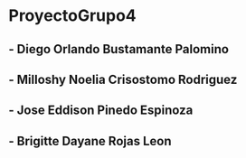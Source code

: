 # ProyectoGrupo4
## - Diego Orlando Bustamante Palomino
## - Milloshy Noelia Crisostomo Rodriguez
## - Jose Eddison Pinedo Espinoza
## - Brigitte Dayane Rojas Leon 

